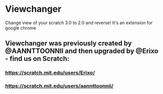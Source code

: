 # Viewchanger
Change view of your scratch 3.0 to 2.0 and reverse! It's an extension for google chrome
## Viewchanger was previously created by @AANNTTOONNII and then upgraded by @Erixo - find us on Scratch:
### https://scratch.mit.edu/users/Erixo/
### https://scratch.mit.edu/users/aannttoonnii/
